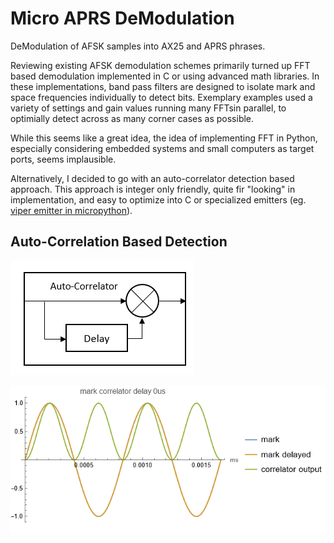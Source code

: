 # Micro APRS DeModulation

DeModulation of AFSK samples into AX25 and APRS phrases.

Reviewing existing AFSK demodulation schemes primarily turned up FFT based demodulation implemented in C or using advanced math libraries.  In these implementations, band pass filters are designed to isolate mark and space frequencies individually to detect bits.  Exemplary examples used a variety of settings and gain values running many FFTsin parallel, to optimially detect across as many corner cases as possible.  

While this seems like a great idea, the idea of implementing FFT in Python, especially considering embedded systems and small computers as target ports, seems implausible.

Alternatively, I decided to go with an auto-correlator detection based approach.  This approach is integer only friendly, quite fir "looking" in implementation, and easy to optimize into C or specialized emitters (eg. [viper emitter in micropython](https://docs.micropython.org/en/v1.9.3/pyboard/reference/speed_python.html#the-viper-code-emitter)).


## Auto-Correlation Based Detection

![Correlator Block](corr_block.png?raw=true "Correlator Block")

![Mark Correlator Example](markcorr.gif?raw=true "Mark Correlator Example")
